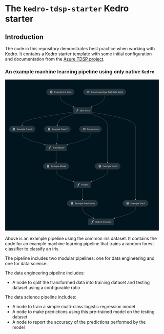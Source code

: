# The `kedro-tdsp-starter` Kedro starter 

## Introduction

The code in this repository demonstrates best practice when working with Kedro. It contains a Kedro starter template with some initial configuration and documentation from the [Azure TDSP project](https://docs.microsoft.com/en-us/azure/machine-learning/team-data-science-process/overview).


### An example machine learning pipeline using only native `Kedro`

![](./images/iris_pipeline.png)

Above is an example pipeline using the common iris dataset. It contains the code for an example machine learning pipeline that trains a random forest classifier to classify an iris. 

The pipeline includes two modular pipelines: one for data engineering and one for data science.

The data engineering pipeline includes:

* A node to split the transformed data into training dataset and testing dataset using a configurable ratio

The data science pipeline includes:

* A node to train a simple multi-class logistic regression model
* A node to make predictions using this pre-trained model on the testing dataset
* A node to report the accuracy of the predictions performed by the model
